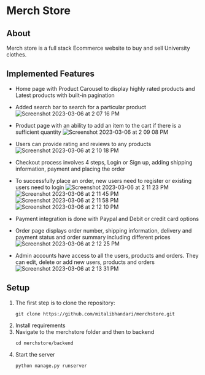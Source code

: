 # Merch Store

## About

Merch store is a full stack Ecommerce website to buy and sell University clothes.

## Implemented Features

- Home page with Product Carousel to display highly rated products and Latest products with built-in pagination
- Added search bar to search for a particular product
![Screenshot 2023-03-06 at 2 07 16 PM](https://user-images.githubusercontent.com/84052591/223219145-9afb4a07-643d-4bd8-a3f9-64e206408a10.png)

- Product page with an ability to add an item to the cart if there is a sufficient quantity
![Screenshot 2023-03-06 at 2 09 08 PM](https://user-images.githubusercontent.com/84052591/223219451-bea5ae0a-ce52-4d77-a59e-2f6bb4a92071.png)

- Users can provide rating and reviews to any products
![Screenshot 2023-03-06 at 2 10 18 PM](https://user-images.githubusercontent.com/84052591/223219651-eae437f2-654b-4021-968c-2f4c9c18a667.png)

- Checkout process involves 4 steps, Login or Sign up, adding shipping information, payment and placing the order
- To successfully place an order, new users need to register or existing users need to login
![Screenshot 2023-03-06 at 2 11 23 PM](https://user-images.githubusercontent.com/84052591/223220041-4a6117cb-82c6-40d4-bd0d-c307ae8e3672.png)
![Screenshot 2023-03-06 at 2 11 45 PM](https://user-images.githubusercontent.com/84052591/223220060-0140a11e-4d83-462d-b273-a32f41a1ea73.png)
![Screenshot 2023-03-06 at 2 11 58 PM](https://user-images.githubusercontent.com/84052591/223220088-59b84377-2b3d-47ed-b3a3-b3c387b7e1de.png)
![Screenshot 2023-03-06 at 2 12 10 PM](https://user-images.githubusercontent.com/84052591/223220111-223b0abe-6a7c-4e05-a1c0-51afd7bfeb5d.png)

- Payment integration is done with Paypal and Debit or credit card options
- Order page displays order number, shipping information, delivery and payment status and order summary including different prices
![Screenshot 2023-03-06 at 2 12 25 PM](https://user-images.githubusercontent.com/84052591/223220171-f6a8cdbf-d53c-497a-b4fc-68b4e3b702fb.png)

- Admin accounts have access to all the users, products and orders. They can edit, delete or add new users, products and orders
![Screenshot 2023-03-06 at 2 13 31 PM](https://user-images.githubusercontent.com/84052591/223220364-d5471120-a540-4b76-a853-2bee54b517b9.png)


## Setup

1. The first step is to clone the repository:
   ``` 
   git clone https://github.com/mitalibhandari/merchstore.git 
   ```
2. Install requirements 
3. Navigate to the merchstore folder and then to backend
    ```
    cd merchstore/backend
    ```
4. Start the server
    ```
    python manage.py runserver 
    ```

